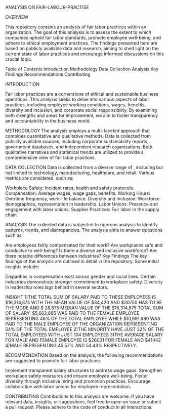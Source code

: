 ANALYSIS ON FAIR-LABOUR-PRACTISE

OVERVIEW

This repository contains an analysis of fair labor practices within an organization. The goal of this analysis is to assess the extent to which companies uphold fair labor standards, promote employee well-being, and adhere to ethical employment practices. The findings presented here are based on publicly available data and research, aiming to shed light on the current state of labor practices and encourage informed discussions on this crucial topic.

Table of Contents
Introduction
Methodology
Data Collection
Analysis
Key Findings
Recommendations
Contributing


INTRODUCTION

Fair labor practices are a cornerstone of ethical and sustainable business operations. This analysis seeks to delve into various aspects of labor practices, including employee working conditions, wages, benefits, diversity and inclusion, and corporate social responsibility. By examining both strengths and areas for improvement, we aim to foster transparency and accountability in the business world.

METHODOLOGY
The analysis employs a multi-faceted approach that combines quantitative and qualitative methods. Data is collected from publicly available sources, including corporate sustainability reports, government databases, and independent research organizations. Both qualitative narratives and statistical trends are utilized to provide a comprehensive view of fair labor practices.

DATA COLLECTION
Data is collected from a diverse range of , including but not limited to technology, manufacturing, healthcare, and retail. Various metrics are considered, such as:

Workplace Safety: Incident rates, health and safety protocols.
Compensation: Average wages, wage gaps, benefits.
Working Hours: Overtime frequency, work-life balance.
Diversity and Inclusion: Workforce demographics, representation in leadership.
Labor Unions: Presence and engagement with labor unions.
Supplier Practices: Fair labor in the supply chain.

ANALYSIS
The collected data is subjected to rigorous analysis to identify patterns, trends, and discrepancies. The analysis aims to answer questions such as:

Are employees fairly compensated for their work?
Are workplaces safe and conducive to well-being?
Is there a diverse and inclusive workforce?
Are there notable differences between industries?
Key Findings
The key findings of the analysis are outlined in detail in the repository. Some initial insights include:

Disparities in compensation exist across gender and racial lines.
Certain industries demonstrate stronger commitment to workplace safety.
Diversity in leadership roles lags behind in several sectors.

INSIGHT
1)THE TOTAL SUM OF SALARY PAID TO THESE EMPLOYEES IS $16,314,875 WITH THE MEAN VALUE OF $34,420 AND $30750 HAS TO BE THE MODE AND $ 28,875 MEDIAN VALUE
OF THE $16,314,875 TOTAL SUM OF SALARY, $5,662,895 WAS PAID TO THE FEMALE EMPLOYEE REPRESENTING 46% OF THE TOTAL EMPLOYEE WHILE $10,691,980 WAS PAID TO THE MALE EMPLOYEE OF THE ORGANIZATION REPRESENTING  54% OF THE TOTAL EMPLOYEE
2)THE MINORITY HAVE JUST 22% OF THE TOTAL EMPLOYEES WITH JUST 104 EMPLOYEES 
3)THE AVERAGE SALARY FOR MALE AND FEMALE EMPLOYEE IS $26031 FOR FEMALE AND $41442 
4)MALE REPRESENTING 45.57% AND 54.43% RESPECTIVELY.

RECOMMENDATION
Based on the analysis, the following recommendations are suggested to promote fair labor practices:

Implement transparent salary structures to address wage gaps.
Strengthen workplace safety measures and ensure employee well-being.
Foster diversity through inclusive hiring and promotion practices.
Encourage collaboration with labor unions for employee representation.

CONTRIBUTING
Contributions to this analysis are welcome. If you have relevant data, insights, or suggestions, feel free to open an issue or submit a pull request. Please adhere to the code of conduct in all interactions.


